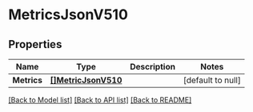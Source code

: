 # MetricsJsonV510

## Properties
Name | Type | Description | Notes
------------ | ------------- | ------------- | -------------
**Metrics** | [**[]MetricJsonV510**](MetricJsonV510.md) |  | [default to null]

[[Back to Model list]](../README.md#documentation-for-models) [[Back to API list]](../README.md#documentation-for-api-endpoints) [[Back to README]](../README.md)



